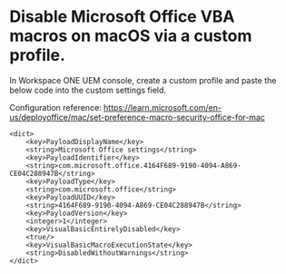 # Disable Microsoft Office VBA macros on macOS via a custom profile.
In Workspace ONE UEM console, create a custom profile and paste the below code into the custom settings field.

Configuration reference: https://learn.microsoft.com/en-us/deployoffice/mac/set-preference-macro-security-office-for-mac


```
<dict>
	<key>PayloadDisplayName</key>
	<string>Microsoft Office settings</string>
	<key>PayloadIdentifier</key>
	<string>com.microsoft.office.4164F689-9190-4094-A869-CE04C288947B</string>
	<key>PayloadType</key>
	<string>com.microsoft.office</string>
	<key>PayloadUUID</key>
	<string>4164F689-9190-4094-A869-CE04C288947B</string>
	<key>PayloadVersion</key>
	<integer>1</integer>
	<key>VisualBasicEntirelyDisabled</key>
	<true/>
	<key>VisualBasicMacroExecutionState</key>
	<string>DisabledWithoutWarnings</string>
</dict>
```